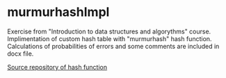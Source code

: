 # murmurhashImpl

Exercise from "Introduction to data structures and algorythms" course.
Implimentation of custom hash table with "murmurhash" hash function.
Calculations of probabilities of errors and some comments are included in docx file.

<a href="https://github.com/tnm/murmurhash-java/blob/482b824b1994a8e36a5311c53754a085cfdecb42/src/main/java/ie/ucd/murmur/MurmurHash.java#L86">Source repository of hash function</a>
